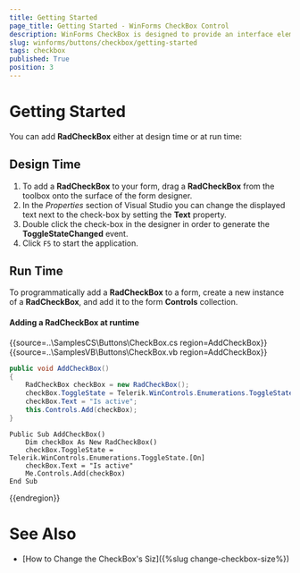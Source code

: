```yaml
---
title: Getting Started
page_title: Getting Started - WinForms CheckBox Control
description: WinForms CheckBox is designed to provide an interface element that can represent an On or Off state using a check mark.
slug: winforms/buttons/checkbox/getting-started
tags: checkbox
published: True
position: 3
---
```


# Getting Started

You can add __RadCheckBox__ either at design time or at run time:

## Design Time

1. To add a __RadCheckBox__ to your form, drag a __RadCheckBox__ from the toolbox onto the surface of the form designer.
2. In the *Properties* section of Visual Studio you can change the displayed text next to the check-box by setting the __Text__ property.
3. Double click the check-box in the designer in order to generate the __ToggleStateChanged__ event.
4. Click `F5` to start the application.

## Run Time

To programmatically add a __RadCheckBox__ to a form, create a new instance of a __RadCheckBox__, and add it to the form __Controls__ collection.

#### Adding a RadCheckBox at runtime 

{{source=..\SamplesCS\Buttons\CheckBox.cs region=AddCheckBox}} 
{{source=..\SamplesVB\Buttons\CheckBox.vb region=AddCheckBox}} 

````C#
public void AddCheckBox()
{
    RadCheckBox checkBox = new RadCheckBox();
    checkBox.ToggleState = Telerik.WinControls.Enumerations.ToggleState.On;
    checkBox.Text = "Is active";
    this.Controls.Add(checkBox);
}

````
````VB.NET
Public Sub AddCheckBox()
    Dim checkBox As New RadCheckBox()
    checkBox.ToggleState = Telerik.WinControls.Enumerations.ToggleState.[On]
    checkBox.Text = "Is active"
    Me.Controls.Add(checkBox)
End Sub

````

{{endregion}} 

# See Also

* [How to Change the CheckBox's Siz]({%slug change-checkbox-size%})





